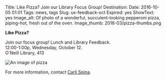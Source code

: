 Title: Like Pizza? Join our Library Focus Group!
Destination:
Date: 2016-10-05 01:01 
Tags: news, tags 
Slug: ux-feedback-oct 
Expired: yes
ShowText: yes
Image_alt: Of photo of a wonderful, succulent-looking pepperoni pizza, piping-hot, fresh out of the oven.
Image_thumb: 2016-03/pizza-thumbs.png

<p><strong>Like Pizza?</strong></p>

<p>Join our focus group! Lunch and Library Feedback. <br />
12:00-1:00p, Wednesday, October 12. <br/>
O'Neill Library, 413</p>

<img src="/theme/img/news/2016-10/ux_pizza_web.png" alt="An image of pizza">

<p>For more information, contact <a href="mailto:spinac@bc.edu">Carli Spina</a>.</p>

<!-- USEFUL CUT AND PASTE STUFF.

<img src="/theme/img/news/201X-XX/XXXX.png" alt="words" class="float_left">

<img src="/theme/img/news/201X-XX/XXXX.png" alt="words" class="float_right">

<a href="#" target="_blank" rel="noopener">

-->